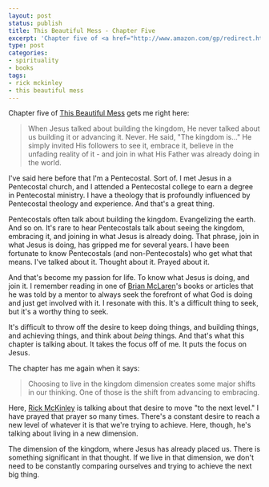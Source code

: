 ```yaml
---
layout: post
status: publish
title: This Beautiful Mess - Chapter Five
excerpt: 'Chapter five of <a href="http://www.amazon.com/gp/redirect.html?ie=UTF8&amp;location=http%3A%2F%2Fwww.amazon.com%2Fdp%2F1590525019%3Fpf%5Frd%5Fm%3DATVPDKIKX0DER%26pf%5Frd%5Fs%3Dcenter-2%26pf%5Frd%5Fr%3D0Q39Y87SX6KEHQGDPCBR%26pf%5Frd%5Ft%3D101%26pf%5Frd%5Fp%3D278240301%26pf%5Frd%5Fi%3D507846&amp;tag=jonathanstega-20&amp;linkCode=ur2&amp;camp=1789&amp;creative=9325">This Beautiful Mess</a> gets me right here:'
type: post
categories:
- spirituality
- books
tags:
- rick mckinley
- this beautiful mess
---
```

Chapter five of <a href="http://www.amazon.com/gp/redirect.html?ie=UTF8&amp;location=http%3A%2F%2Fwww.amazon.com%2Fdp%2F1590525019%3Fpf%5Frd%5Fm%3DATVPDKIKX0DER%26pf%5Frd%5Fs%3Dcenter-2%26pf%5Frd%5Fr%3D0Q39Y87SX6KEHQGDPCBR%26pf%5Frd%5Ft%3D101%26pf%5Frd%5Fp%3D278240301%26pf%5Frd%5Fi%3D507846&amp;tag=jonathanstega-20&amp;linkCode=ur2&amp;camp=1789&amp;creative=9325">This Beautiful Mess</a> gets me right here:
<blockquote>When Jesus talked about building the kingdom, He never talked about us building it or advancing it. Never. He said, "The kingdom is..." He simply invited His followers to see it, embrace it, believe in the unfading reality of it - and join in what His Father was already doing in the world.</blockquote>
I've said here before that I'm a Pentecostal. Sort of. I met Jesus in a Pentecostal church, and I attended a Pentecostal college to earn a degree in Pentecostal ministry. I have a theology that is profoundly influenced by Pentecostal theology and experience. And that's a great thing.

Pentecostals often talk about building the kingdom. Evangelizing the earth. And so on. It's rare to hear Pentecostals talk about seeing the kingdom, embracing it, and joining in what Jesus is already doing. That phrase, join in what Jesus is doing, has gripped me for several years. I have been fortunate to know Pentecostals (and non-Pentecostals) who get what that means. I've talked about it. Thought about it. Prayed about it.

And that's become my passion for life. To know what Jesus is doing, and join it. I remember reading in one of <a href="http://brianmclaren.net/">Brian McLaren</a>'s books or articles that he was told by a mentor to always seek the forefront of what God is doing and just get involved with it. I resonate with this. It's a difficult thing to seek, but it's a worthy thing to seek.

It's difficult to throw off the desire to keep doing things, and building things, and achieving things, and think about <em>being</em> things. And that's what this chapter is talking about. It takes the focus off of me. It puts the focus on Jesus.

The chapter has me again when it says:
<blockquote>Choosing to live in the kingdom dimension creates some major shifts in our thinking. One of those is the shift from advancing to embracing.</blockquote>
Here, <a href="http://www.rickmckinley.net/">Rick McKinley</a> is talking about that desire to move "to the next level." I have prayed that prayer so many times. There's a constant desire to reach a new level of whatever it is that we're trying to achieve. Here, though, he's talking about living in a new dimension.

The dimension of the kingdom, where Jesus has already placed us. There is something significant in that thought. If we live in that dimension, we don't need to be constantly comparing ourselves and trying to achieve the next big thing.
